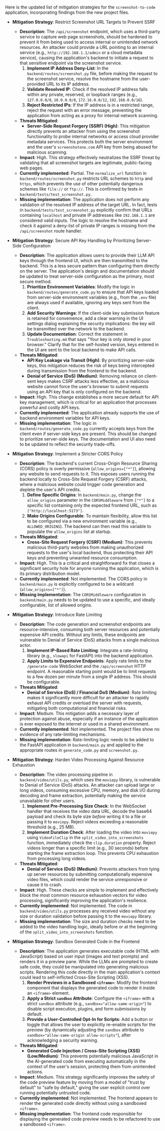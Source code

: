Here is the updated list of mitigation strategies for the `screenshot-to-code` application, incorporating findings from the new project files.

*   **Mitigation Strategy**: Restrict Screenshot URL Targets to Prevent SSRF
    *   **Description**: The `/api/screenshot` endpoint, which uses a third-party service to capture web page screenshots, should be hardened to prevent it from being used to access internal or unintended network resources. An attacker could provide a URL pointing to an internal service (e.g., `http://192.168.1.1/admin` or a cloud metadata service), causing the application's backend to initiate a request to that sensitive endpoint via the screenshot service.
        1.  **Implement IP Address Deny-List**: In the `backend/routes/screenshot.py` file, before making the request to the screenshot service, resolve the hostname from the user-provided URL to its IP address.
        2.  **Validate Resolved IP**: Check if the resolved IP address falls within any private, reserved, or loopback ranges (e.g., `127.0.0.0/8`, `10.0.0.0/8`, `172.16.0.0/12`, `192.168.0.0/16`).
        3.  **Reject Restricted IPs**: If the IP address is in a restricted range, reject the request with an error message, preventing the application from acting as a proxy for internal network scanning.
    *   **Threats Mitigated**:
        *   **Server-Side Request Forgery (SSRF) (High)**: This mitigation directly prevents an attacker from using the screenshot functionality to probe internal networks or access cloud provider metadata services. This protects both the server environment and the user's `screenshotone.com` API key from being abused for malicious scanning.
    *   **Impact**: High. This strategy effectively neutralizes the SSRF threat by validating that all screenshot targets are legitimate, public-facing web pages.
    *   **Currently implemented**: Partial. The `normalize_url` function in `backend/routes/screenshot.py` restricts URL schemes to `http` and `https`, which prevents the use of other potentially dangerous schemes like `file://` or `ftp://`. This is confirmed by tests in `backend/tests/test_screenshot.py`.
    *   **Missing implementation**: The application does not perform any validation of the resolved IP address of the target URL. In fact, tests in `backend/tests/test_screenshot.py` explicitly confirm that URLs containing `localhost` and private IP addresses like `192.168.1.1` are considered valid inputs. The logic to resolve the hostname and check it against a deny-list of private IP ranges is missing from the `/api/screenshot` route handler.

*   **Mitigation Strategy**: Secure API Key Handling by Prioritizing Server-Side Configuration
    *   **Description**: The application allows users to provide their LLM API keys through the frontend UI, which are then transmitted to the backend. This is a less secure pattern than configuring them directly on the server. The application's design and documentation should be updated to treat server-side configuration as the primary, most secure method.
        1.  **Prioritize Environment Variables**: Modify the logic in `backend/routes/generate_code.py` to ensure that API keys loaded from server-side environment variables (e.g., from the `.env` file) are always used if available, ignoring any keys sent from the client.
        2.  **Add Security Warnings**: If the client-side key submission feature is retained for convenience, add a clear warning in the UI settings dialog explaining the security implications: the key will be transmitted over the network to the backend.
        3.  **Update Documentation**: Correct the statement in `Troubleshooting.md` that says "Your key is only stored in your browser." Clarify that for the self-hosted version, keys entered in the UI are sent to the local backend to make API calls.
    *   **Threats Mitigated**:
        *   **API Key Leakage via Transit (High)**: By prioritizing server-side keys, this mitigation reduces the risk of keys being intercepted during transmission from the frontend to the backend.
        *   **Denial of Service (DoS) (Medium)**: Removing reliance on client-sent keys makes CSRF attacks less effective, as a malicious website cannot force the user's browser to submit requests using an API key that is only configured on the backend.
    *   **Impact**: High. This change establishes a more secure default for API key management, which is critical for an application that processes powerful and costly API keys.
    *   **Currently implemented**: The application already supports the use of backend environment variables for API keys.
    *   **Missing implementation**: The logic in `backend/routes/generate_code.py` currently accepts keys from the client even if server-side keys are present. This should be changed to prioritize server-side keys. The documentation and UI also need to be updated to reflect the security trade-offs.

*   **Mitigation Strategy**: Implement a Stricter CORS Policy
    *   **Description**: The backend's current Cross-Origin Resource Sharing (CORS) policy is overly permissive (`allow_origins=["*"]`), allowing any website to send requests to it. This exposes users running the backend locally to Cross-Site Request Forgery (CSRF) attacks, where a malicious website could trigger code generation and deplete the user's API credits.
        1.  **Define Specific Origins**: In `backend/main.py`, change the `allow_origins` parameter in the `CORSMiddleware` from `["*"]` to a specific list containing only the expected frontend URL, such as `["http://localhost:5173"]`.
        2.  **Make Origins Configurable**: To maintain flexibility, allow this list to be configured via a new environment variable (e.g., `ALLOWED_ORIGINS`). The backend can then read this variable to populate the `allow_origins` list at startup.
    *   **Threats Mitigated**:
        *   **Cross-Site Request Forgery (CSRF) (Medium)**: This prevents malicious third-party websites from making unauthorized requests to the user's local backend, thus protecting their API keys and preventing unwanted resource consumption.
    *   **Impact**: High. This is a critical and straightforward fix that closes a significant security hole for anyone running the application, which is its primary distribution model.
    *   **Currently implemented**: Not implemented. The CORS policy in `backend/main.py` is explicitly configured to be a wildcard (`allow_origins=["*"]`).
    *   **Missing implementation**: The `CORSMiddleware` configuration in `backend/main.py` needs to be updated to use a specific, and ideally configurable, list of allowed origins.

*   **Mitigation Strategy**: Introduce Rate Limiting
    *   **Description**: The code generation and screenshot endpoints are resource-intensive, consuming both server resources and potentially expensive API credits. Without any limits, these endpoints are vulnerable to Denial of Service (DoS) attacks from a single malicious actor.
        1.  **Implement IP-Based Rate Limiting**: Integrate a rate-limiting library (e.g., `slowapi` for FastAPI) into the backend application.
        2.  **Apply Limits to Expensive Endpoints**: Apply rate limits to the `/generate-code` WebSocket and the `/api/screenshot` HTTP endpoint. A reasonable starting point would be to limit requests to a few dozen per minute from a single IP address. This should be configurable.
    *   **Threats Mitigated**:
        *   **Denial of Service (DoS) / Financial DoS (Medium)**: Rate limiting makes it significantly more difficult for an attacker to rapidly exhaust API credits or overload the server with requests, mitigating both computational and financial risks.
    *   **Impact**: Medium. This mitigation adds a necessary layer of protection against abuse, especially if an instance of the application is ever exposed to the internet or used in a shared environment.
    *   **Currently implemented**: Not implemented. The project files show no evidence of any rate-limiting mechanisms.
    *   **Missing implementation**: Rate-limiting logic needs to be added to the FastAPI application in `backend/main.py` and applied to the appropriate routes in `generate_code.py` and `screenshot.py`.

*   **Mitigation Strategy**: Harden Video Processing Against Resource Exhaustion
    *   **Description**: The video processing pipeline in `backend/video/utils.py`, which uses the `moviepy` library, is vulnerable to Denial of Service (DoS) attacks. An attacker can upload large or long videos, consuming excessive CPU, memory, and disk I/O during decoding and frame extraction, potentially making the service unavailable for other users.
        1.  **Implement Pre-Processing Size Check**: In the WebSocket handler that receives the video data URL, decode the base64 payload and check its byte size *before* writing it to a file or passing it to `moviepy`. Reject videos exceeding a reasonable threshold (e.g., 25 MB).
        2.  **Implement Duration Check**: After loading the video into `moviepy` using `VideoFileClip` in the `split_video_into_screenshots` function, immediately check the `clip.duration` property. Reject videos longer than a specific limit (e.g., 30 seconds) before starting the frame extraction loop. This prevents CPU exhaustion from processing long videos.
    *   **Threats Mitigated**:
        *   **Denial of Service (DoS) (Medium)**: Prevents attackers from tying up server resources by submitting computationally expensive video files, which could render the service unresponsive or cause it to crash.
    *   **Impact**: High. These checks are simple to implement and effectively block the most common resource exhaustion vectors for video processing, significantly improving the application's resilience.
    *   **Currently implemented**: Not implemented. The code in `backend/video/utils.py` processes any received video without any size or duration validation before passing it to the `moviepy` library.
    *   **Missing implementation**: The size and duration checks need to be added to the video handling logic, ideally before or at the beginning of the `split_video_into_screenshots` function.

*   **Mitigation Strategy**: Sandbox Generated Code in the Frontend
    *   **Description**: The application generates executable code (HTML with JavaScript) based on user input (images and text prompts) and renders it in a preview pane. While the LLMs are prompted to create safe code, they could be manipulated into generating malicious scripts. Rendering this code directly in the main application's context could lead to self-inflicted Cross-Site Scripting (XSS).
        1.  **Render Previews in a Sandboxed `<iframe>`**: Modify the frontend component that displays the generated code to render it inside an `<iframe>` element.
        2.  **Apply a Strict `sandbox` Attribute**: Configure the `<iframe>` with a strict `sandbox` attribute (e.g., `sandbox="allow-same-origin"`) to disable script execution, plugins, and form submissions by default.
        3.  **Provide a User-Controlled Opt-In for Scripts**: Add a button or toggle that allows the user to explicitly re-enable scripts for the preview (by dynamically adjusting the `sandbox` attribute to `sandbox="allow-same-origin allow-scripts"`), after acknowledging a security warning.
    *   **Threats Mitigated**:
        *   **Generated Code Injection / Cross-Site Scripting (XSS) (Low/Medium)**: This prevents potentially malicious JavaScript in the AI-generated code from executing automatically in the context of the user's session, protecting them from unintended actions.
    *   **Impact**: Medium. This strategy significantly improves the safety of the code preview feature by moving from a model of "trust by default" to "safe by default," giving the user explicit control over running potentially untrusted code.
    *   **Currently implemented**: Not implemented. The frontend appears to render the generated code directly without using a sandboxed `<iframe>`.
    *   **Missing implementation**: The frontend code responsible for displaying the generated code preview needs to be refactored to use a sandboxed `<iframe>`.
